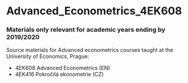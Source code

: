 # Advanced_Econometrics_4EK608  

### Materials only relevant for academic years ending by 2019/2020

Source materials for Advanced econometrics courses taught at the University of Economics, Prague: 

* 4EK608 Advanced Econometrics (EN)
* 4EK416 Pokročilá ekonometrie (CZ)
